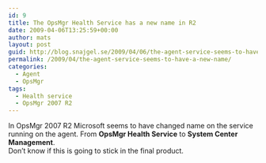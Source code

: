 ```yaml
---
id: 9
title: The OpsMgr Health Service has a new name in R2
date: 2009-04-06T13:25:59+00:00
author: mats
layout: post
guid: http://blog.snajgel.se/2009/04/06/the-agent-service-seems-to-have-a-new-name/
permalink: /2009/04/the-agent-service-seems-to-have-a-new-name/
categories:
  - Agent
  - OpsMgr
tags:
  - Health service
  - OpsMgr 2007 R2
---
```

In OpsMgr 2007 R2 Microsoft seems to have changed name on the service running on the agent. From **OpsMgr Health Service** to **System Center Management**.   
Don&#8217;t know if this is going to stick in the final product.